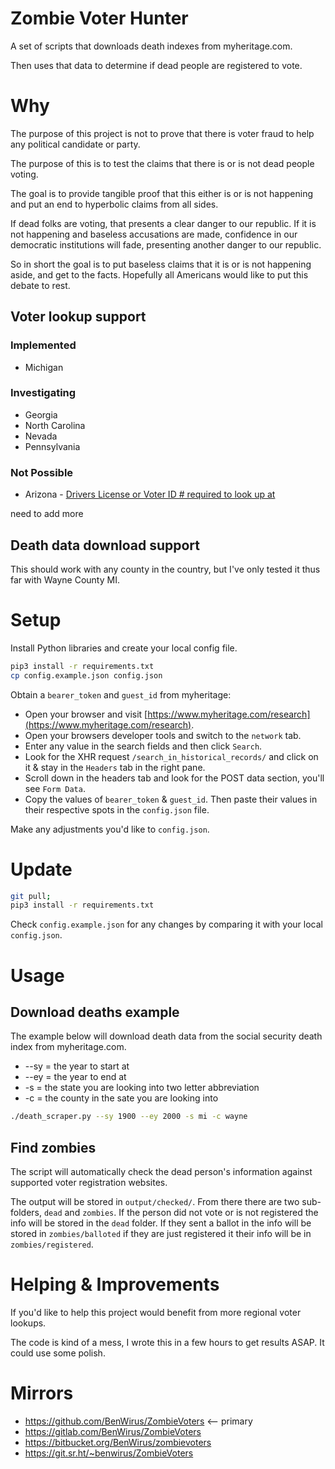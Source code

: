 # Zombie Voter Hunter

A set of scripts that downloads death indexes from myheritage.com. 

Then uses that data to determine if dead people are registered to vote.

# Why

The purpose of this project is not to prove that there is voter fraud to help any political candidate or party.

The purpose of this is to test the claims that there is or is not dead people voting.

The goal is to provide tangible proof that this either is or is not happening and put an end to hyperbolic claims from all sides.

If dead folks are voting, that presents a clear danger to our republic.
If it is not happening and baseless accusations are made, confidence in our democratic institutions will fade, presenting another danger to our republic.

So in short the goal is to put baseless claims that it is or is not happening aside, and get to the facts. Hopefully all Americans would like to put this debate to rest.

## Voter lookup support

### Implemented 

* Michigan

### Investigating

* Georgia
* North Carolina
* Nevada
* Pennsylvania

### Not Possible

* Arizona - [Drivers License or Voter ID # required to look up at](https://my.arizona.vote/WhereToVote.aspx?s=individual&Language=en)

need to add more

## Death data download support

This should work with any county in the country, but I've only tested it thus far with Wayne County MI.

# Setup

Install Python libraries and create your local config file.

```bash
pip3 install -r requirements.txt
cp config.example.json config.json 
```

Obtain a `bearer_token` and `guest_id` from myheritage:

* Open your browser and visit [https://www.myheritage.com/research](https://www.myheritage.com/research).
* Open your browsers developer tools and switch to the `network` tab.
* Enter any value in the search fields and then click `Search`.
* Look for the XHR request `/search_in_historical_records/` and click on it & stay in the `Headers` tab in the right pane.
* Scroll down in the headers tab and look for the POST data section, you'll see `Form Data`.
* Copy the values of `bearer_token` & `guest_id`. Then paste their values in their respective spots in the `config.json` file.

Make any adjustments you'd like to `config.json`.

# Update

```bash
git pull;
pip3 install -r requirements.txt
```

Check `config.example.json` for any changes by comparing it with your local `config.json`.

# Usage

## Download deaths example

The example below will download death data from the social security death index from myheritage.com.

* --sy = the year to start at
* --ey = the year to end at
* -s = the state you are looking into two letter abbreviation
* -c = the county in the sate you are looking into

```bash
./death_scraper.py --sy 1900 --ey 2000 -s mi -c wayne
```

## Find zombies

The script will automatically check the dead person's information against supported voter registration websites.

The output will be stored in `output/checked/`. From there there are two sub-folders, `dead` and `zombies`.
If the person did not vote or is not registered the info will be stored in the `dead` folder.
If they sent a ballot in the info will be stored in `zombies/balloted` if they are just registered it their info will be in `zombies/registered`.

# Helping & Improvements

If you'd like to help this project would benefit from more regional voter lookups.

The code is kind of a mess, I wrote this in a few hours to get results ASAP. It could use some polish.

# Mirrors

* https://github.com/BenWirus/ZombieVoters <-- primary
* https://gitlab.com/BenWirus/ZombieVoters
* https://bitbucket.org/BenWirus/zombievoters
* https://git.sr.ht/~benwirus/ZombieVoters
